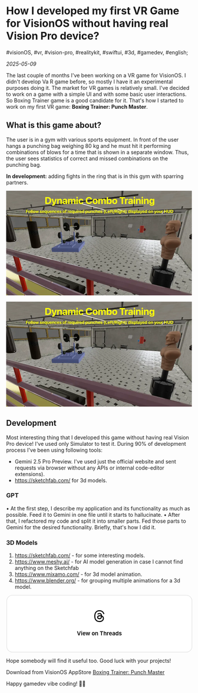 # How I developed my first VR Game for VisionOS without having real Vision Pro device?

#visionOS, #vr, #vision-pro, #realitykit, #swiftui, #3d, #gamedev, #english;

_2025-05-09_

The last couple of months I've been working on a VR game for VisionOS. I didn't develop Va R game before, so mostly I have it an experimental purposes doing it. The market for VR games is relatively small. I've decided to work on a game with a simple UI and with some basic user interactions. So Boxing Trainer game is a good candidate for it. That's how I started to work on my first VR game: **Boxing Trainer: Punch Master**.

## What is this game about?

The user is in a gym with various sports equipment. In front of the user hangs a punching bag weighing 80 kg and he must hit it performing combinations of blows for a time that is shown in a separate window. Thus, the user sees statistics of correct and missed combinations on the punching bag.

**In development:** adding fights in the ring that is in this gym with sparring partners.

![Dynamic Combo Training](/images/how-I-developed-my-first-vr-game-for-visionos-without-having-real-vision-pro-device/1.png "Dynamic Combo Training")

![Beat the Timer](/images/how-I-developed-my-first-vr-game-for-visionos-without-having-real-vision-pro-device/1.png "Beat the Timer")

## Development

Most interesting thing that I developed this game without having real Vision Pro device! I've used only Simulator to test it.
During 90% of development process I've been using following tools:
* Gemini 2.5 Pro Preview. I've used just the official website and sent requests via browser without any APIs or internal code-editor extensions).
* ⁠https://sketchfab.com/ for 3d models.

### GPT

• ⁠At the first step, I describe my application and its functionality as much as possible. Feed it to Gemini in one file until it starts to hallucinate.
• ⁠After that, I refactored my code and split it into smaller parts. Fed those parts to Gemini for the desired functionality. Briefly, that's how I did it.

### 3D Models

1. ⁠https://sketchfab.com/ - for some interesting models.
2. ⁠https://www.meshy.ai/ - for AI model generation in case I cannot find anything on the Sketchfab
3. ⁠https://www.mixamo.com/ - for 3d model animation.
4. ⁠https://www.blender.org/ - for grouping multiple animations for a 3d model.

<blockquote class="text-post-media" data-text-post-permalink="https://www.threads.com/@greybax/post/DJXdtPUzzJZ" data-text-post-version="0" id="ig-tp-DJXdtPUzzJZ" style=" background:#FFF; border-width: 1px; border-style: solid; border-color: #00000026; border-radius: 16px; max-width:540px; margin: 1px; min-width:270px; padding:0; width:99.375%; width:-webkit-calc(100% - 2px); width:calc(100% - 2px);"> <a href="https://www.threads.com/@greybax/post/DJXdtPUzzJZ" style=" background:#FFFFFF; line-height:0; padding:0 0; text-align:center; text-decoration:none; width:100%; font-family: -apple-system, BlinkMacSystemFont, sans-serif;" target="_blank"> <div style=" padding: 40px; display: flex; flex-direction: column; align-items: center;"><div style=" display:block; height:32px; width:32px; padding-bottom:20px;"> <svg aria-label="Threads" height="32px" role="img" viewBox="0 0 192 192" width="32px" xmlns="http://www.w3.org/2000/svg"> <path d="M141.537 88.9883C140.71 88.5919 139.87 88.2104 139.019 87.8451C137.537 60.5382 122.616 44.905 97.5619 44.745C97.4484 44.7443 97.3355 44.7443 97.222 44.7443C82.2364 44.7443 69.7731 51.1409 62.102 62.7807L75.881 72.2328C81.6116 63.5383 90.6052 61.6848 97.2286 61.6848C97.3051 61.6848 97.3819 61.6848 97.4576 61.6855C105.707 61.7381 111.932 64.1366 115.961 68.814C118.893 72.2193 120.854 76.925 121.825 82.8638C114.511 81.6207 106.601 81.2385 98.145 81.7233C74.3247 83.0954 59.0111 96.9879 60.0396 116.292C60.5615 126.084 65.4397 134.508 73.775 140.011C80.8224 144.663 89.899 146.938 99.3323 146.423C111.79 145.74 121.563 140.987 128.381 132.296C133.559 125.696 136.834 117.143 138.28 106.366C144.217 109.949 148.617 114.664 151.047 120.332C155.179 129.967 155.42 145.8 142.501 158.708C131.182 170.016 117.576 174.908 97.0135 175.059C74.2042 174.89 56.9538 167.575 45.7381 153.317C35.2355 139.966 29.8077 120.682 29.6052 96C29.8077 71.3178 35.2355 52.0336 45.7381 38.6827C56.9538 24.4249 74.2039 17.11 97.0132 16.9405C119.988 17.1113 137.539 24.4614 149.184 38.788C154.894 45.8136 159.199 54.6488 162.037 64.9503L178.184 60.6422C174.744 47.9622 169.331 37.0357 161.965 27.974C147.036 9.60668 125.202 0.195148 97.0695 0H96.9569C68.8816 0.19447 47.2921 9.6418 32.7883 28.0793C19.8819 44.4864 13.2244 67.3157 13.0007 95.9325L13 96L13.0007 96.0675C13.2244 124.684 19.8819 147.514 32.7883 163.921C47.2921 182.358 68.8816 191.806 96.9569 192H97.0695C122.03 191.827 139.624 185.292 154.118 170.811C173.081 151.866 172.51 128.119 166.26 113.541C161.776 103.087 153.227 94.5962 141.537 88.9883ZM98.4405 129.507C88.0005 130.095 77.1544 125.409 76.6196 115.372C76.2232 107.93 81.9158 99.626 99.0812 98.6368C101.047 98.5234 102.976 98.468 104.871 98.468C111.106 98.468 116.939 99.0737 122.242 100.233C120.264 124.935 108.662 128.946 98.4405 129.507Z" /></svg></div><div style=" font-size: 15px; line-height: 21px; color: #000000; font-weight: 600; "> View on Threads</div></div></a></blockquote>
<script async src="https://www.threads.com/embed.js"></script>

Hope somebody will find it useful too. Good luck with your projects!

Download from VisionOS AppStore [Boxing Trainer: Punch Master](https://apps.apple.com/us/app/boxing-trainer-punch-master/id6743240378)

Happy gamedev vibe coding! ✌🏼
